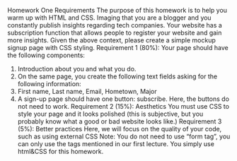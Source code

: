 Homework One Requirements
The purpose of this homework is to help you warm up with HTML and CSS.
Imaging that you are a blogger and you constantly publish insights 
regarding tech companies. Your website has a subscription function that 
allows people to register your website and gain more insights. Given the 
above context, please create a simple mockup signup page with CSS 
styling. 
Requirement 1 (80%): Your page should have the following components:
1. Introduction about you and what you do.
2. On the same page, you create the following text fields asking for the 
following information:
1. First name, Last name, Email, Hometown, Major
2. A sign-up page should have one button: subscribe. Here, the 
buttons do not need to work.
Requirement 2 (15%): Aesthetics
You must use CSS to style your page and it looks polished (this is 
subjective, but you probably know what a good or bad website looks like.)
Requirement 3 (5%): Better practices
Here, we will focus on the quality of your code, such as using external CSS
Note: You do not need to use “form tag”, you can only use the tags 
mentioned in our first lecture. You simply use html&CSS for this homework.
